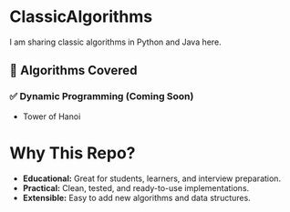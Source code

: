 # ClassicAlgorithms
I am sharing classic algorithms in Python and Java here.

## 🚀 Algorithms Covered

### ✅ Dynamic Programming (Coming Soon)
- Tower of Hanoi
  
# Why This Repo?

- **Educational:** Great for students, learners, and interview preparation.
- **Practical:** Clean, tested, and ready-to-use implementations.
- **Extensible:** Easy to add new algorithms and data structures.
